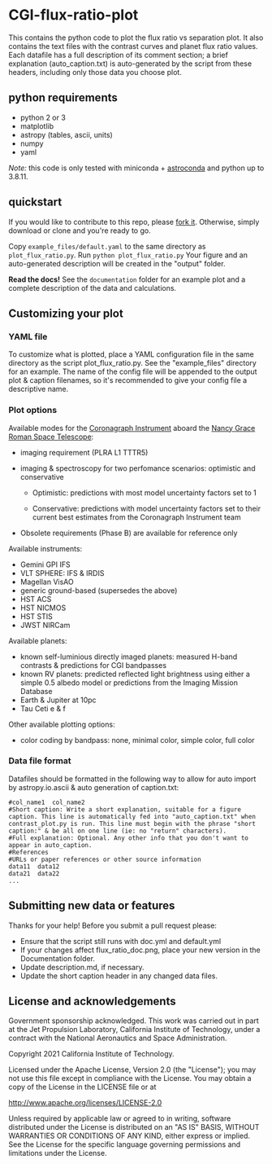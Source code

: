 # CGI-flux-ratio-plot
This contains the python code to plot the flux ratio vs separation plot. It also contains the text files with the contrast curves and planet flux ratio values. Each datafile has a full description of its comment section; a brief explanation (auto_caption.txt) is auto-generated by the script from these headers, including only those data you choose plot.

## python requirements
* python 2 or 3
* matplotlib
* astropy (tables, ascii, units)
* numpy
* yaml

_Note:_ this code is only tested with miniconda + [astroconda](https://astroconda.readthedocs.io/) and python up to 3.8.11. 

## quickstart

If you would like to contribute to this repo, please [fork it](https://help.github.com/articles/fork-a-repo/). Otherwise, simply download or clone and you're ready to go.

Copy `example_files/default.yaml`  to the same directory as `plot_flux_ratio.py`.
Run `python plot_flux_ratio.py`
Your figure and an auto-generated description will be created in the "output" folder.

**Read the docs!** See the `documentation` folder for an example plot and a complete description of the data and calculations.

## Customizing your plot

### YAML file
To customize what is plotted, place a YAML configuration file in the same directory as the script plot_flux_ratio.py. See the "example_files" directory for an example.  The name of the config file will be appended to the output plot & caption filenames, so it's recommended to give your config file a descriptive name.

### Plot options

Available modes for the 
[Coronagraph Instrument](https://roman.gsfc.nasa.gov/coronagraph.html) aboard the 
[Nancy Grace Roman Space Telescope](https://roman.gsfc.nasa.gov):

* imaging requirement (PLRA L1 TTTR5)

* imaging & spectroscopy for two perfomance scenarios: optimistic and 
conservative

  - Optimistic: predictions with most model uncertainty factors set to 1

  - Conservative: predictions with model uncertainty factors set to their
      current best estimates from the Coronagraph Instrument team

* Obsolete requirements (Phase B) are available for reference only

Available instruments:
* Gemini GPI IFS
* VLT SPHERE: IFS & IRDIS
* Magellan VisAO
* generic ground-based (supersedes the above)
* HST ACS
* HST NICMOS
* HST STIS
* JWST NIRCam

Available planets:
* known self-luminious directly imaged planets: measured H-band contrasts & predictions for CGI bandpasses
* known RV planets: predicted reflected light brightness using either a simple 0.5 albedo model or predictions from the Imaging Mission Database
* Earth & Jupiter at 10pc
* Tau Ceti e & f

Other available plotting options:
* color coding by bandpass: none, minimal color, simple color, full color

### Data file format

Datafiles should be formatted in the following way to allow for auto import by astropy.io.ascii & auto generation of caption.txt:
```
#col_name1  col_name2
#Short caption: Write a short explanation, suitable for a figure caption. This line is automatically fed into "auto_caption.txt" when contrast_plot.py is run. This line must begin with the phrase "short caption:" & be all on one line (ie: no "return" characters).
#Full explanation: Optional. Any other info that you don't want to appear in auto_caption.
#References
#URLs or paper references or other source information
data11  data12
data21	data22
...
```

## Submitting new data or features

Thanks for your help! Before you submit a pull request please:
* Ensure that the script still runs with doc.yml and default.yml
* If your changes affect flux_ratio_doc.png, place your new version in the Documentation folder.
* Update description.md, if necessary.
* Update the short caption header in any changed data files.


## License and acknowledgements
Government sponsorship acknowledged. This work was carried out in part at the Jet Propulsion Laboratory, California Institute of Technology, under a contract with the National Aeronautics and Space Administration.

Copyright 2021 California Institute of Technology.

Licensed under the Apache License, Version 2.0 (the "License"); you may not use this file except in compliance with the License. You may obtain a copy of the License in the LICENSE file or at

http://www.apache.org/licenses/LICENSE-2.0

Unless required by applicable law or agreed to in writing, software distributed under the License is distributed on an "AS IS" BASIS, WITHOUT WARRANTIES OR CONDITIONS OF ANY KIND, either express or implied. See the License for the specific language governing permissions and limitations under the License.
